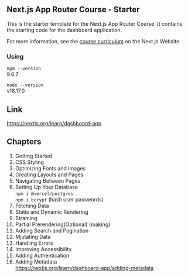 ## Next.js App Router Course - Starter

This is the starter template for the Next.js App Router Course. It contains the starting code for the dashboard application.

For more information, see the [course curriculum](https://nextjs.org/learn) on the Next.js Website.


### Using

```npm --version```  
9.6.7


```node --version```  
v18.17.0


## Link

https://nextjs.org/learn/dashboard-app



## Chapters

1. Getting Started
2. CSS Styling
3. Optimizing Fonts and Images
4. Creating Layouts and Pages
5. Navigating Between Pages
6. Setting Up Your Database  
```npm i @vercel/postgres```  
```npm i bcrypt``` (hash user passwords)  
7. Fetching Data
8. Statis and Dynamic Rendering  
9. Straming  
10. Partial Prerendering(Optional) (making)  
11. Adding Search and Pagination   
12. Mjutating Data  
13. Handling Errors  
14. Improving Accessibility  
15. Adding Authentication  
16. Adding Metadata  
https://nextjs.org/learn/dashboard-app/adding-metadata
